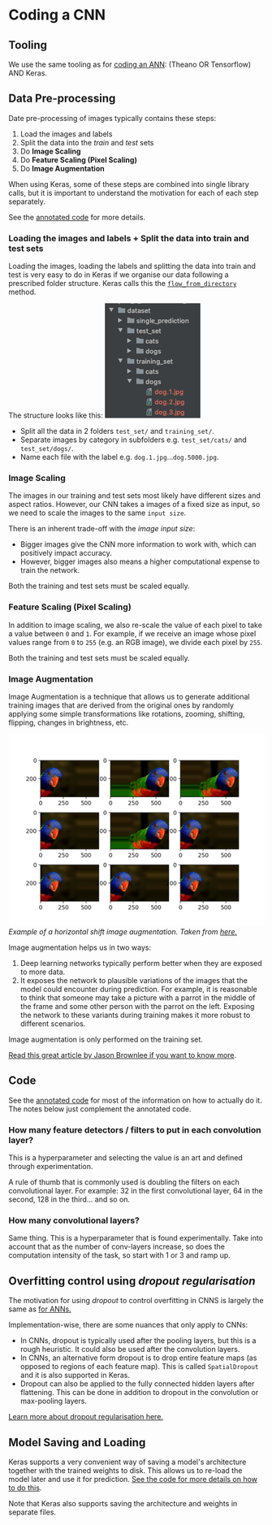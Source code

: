 # Coding a CNN

## Tooling
We use the same tooling as for [coding an ANN][coding-an-ann-tooling]: (Theano OR Tensorflow) AND Keras.

## Data Pre-processing
Date pre-processing of images typically contains these steps:
1. Load the images and labels
1. Split the data into the _train_ and _test_ sets
1. Do __Image Scaling__
1. Do __Feature Scaling (Pixel Scaling)__
1. Do __Image Augmentation__

When using Keras, some of these steps are combined into single library calls, but it is important to understand
the motivation for each of each step separately.

See the [annotated code][cnn-code-detail] for more details.

### Loading the images and labels + Split the data into train and test sets 

Loading the images, loading the labels and splitting the data into train and test
is very easy to do in Keras if we organise our data following a prescribed folder structure. 
Keras calls this the [`flow_from_directory`][flow-from-directory-method] method.

The structure looks like this:
![Keras folder structure for image datasets][keras-folder-structure-for-image-datasets]
- Split all the data in 2 folders `test_set/` and `training_set/`.
- Separate images by category in subfolders e.g. `test_set/cats/` and `test_set/dogs/`.
- Name each file with the label e.g. `dog.1.jpg`...`dog.5000.jpg`.

### Image Scaling
The images in our training and test sets most likely have different sizes and aspect ratios. However, our
CNN takes a images of a fixed size as input, so we need to scale the images to the same `input size`.

There is an inherent trade-off with the _image input size_: 
- Bigger images give the CNN more information to work with, which can positively impact accuracy.
- However, bigger images also means a higher computational expense to train the network.

Both the training and test sets must be scaled equally.

### Feature Scaling (Pixel Scaling)
In addition to image scaling, we also re-scale the value of each pixel to take a value between `0` and `1`.
For example, if we receive an image whose pixel values range from `0` to `255` (e.g. an RGB image), we divide
each pixel by `255`.

Both the training and test sets must be scaled equally. 
 
### Image Augmentation

Image Augmentation is a technique that allows us to generate additional training images that are derived
from the original ones by randomly applying some simple transformations like rotations, zooming, shifting,
flipping, changes in brightness, etc.

![Example of Horizontal shift image augmentation][horizontal-shift-image-augmentation]
_Example of a horizontal shift image augmentation._
_Taken from [here.][image-augmentation-article]_

Image augmentation helps us in two ways:
1. Deep learning networks typically perform better when they are exposed to more data.
2. It exposes the network to plausible variations of the images that the model could
encounter during prediction.  For example, it is reasonable to think that someone may
take a picture with a parrot in the middle of the frame and some other person with the parrot on the
left.  Exposing the network to these variants during training makes it more robust to 
different scenarios. 

Image augmentation is only performed on the training set.

[Read this great article by Jason Brownlee if you want to know more][image-augmentation-article].

## Code
See the [annotated code][cnn-code-detail] for most of the information on how to actually do it.
The notes below just complement the annotated code.

### How many feature detectors / filters to put in each convolution layer?
This is a hyperparameter and selecting the value is an art and defined through experimentation.

A rule of thumb that is commonly used is doubling the filters on each convolutional layer. 
For example: 32 in the first convolutional layer, 64 in the second, 128 in the third... and so on.

### How many convolutional layers? 
Same thing. This is a hyperparameter that is found experimentally. Take into account that as the number of conv-layers
increase, so does the computation intensity of the task, so start with 1 or 3 and ramp up.

## Overfitting control using _dropout regularisation_

The motivation for using _dropout_ to control overfitting in CNNS  is largely the same as [for ANNs.][dropout-in-anns]

Implementation-wise, there are some nuances that only apply to CNNs:
- In CNNs, dropout is typically used after the pooling layers, but this is a rough heuristic.
It could also be used after the convolution layers.
- In CNNs,  an alternative form dropout is to drop entire feature maps (as opposed to regions of each feature map). 
This is called `SpatialDropout` and it is also supported in Keras.
- Dropout can also be applied to the fully connected hidden layers after flattening. This can be done in addition
to dropout in the convolution or max-pooling layers.


[Learn more about dropout regularisation here.][machine-learning-mastery-dropout]

## Model Saving and Loading

Keras supports a very convenient way of saving a model's architecture together with the trained weights to disk.
This allows us to re-load the model later and use it for prediction. [See the code for more details on how to do this][cnn-code-detail].

Note that Keras also supports saving the architecture and weights in separate files.

[coding-an-ann-tooling]: ../Part%201%20-%20Artificial%20Neural%20Networks%20(ANN)/2-coding-an-ann.md#tooling
[keras-folder-structure-for-image-datasets]: ./keras-folder-structure-for-image-datasets.png
[image-augmentation-article]: https://machinelearningmastery.com/how-to-configure-image-data-augmentation-when-training-deep-learning-neural-networks/
[cnn-code-detail]: ../../../annotated_code/volume_1_supervised_deep_learning/part_2_convolutional_neural_network/cnn_image_classifier.py
[flow-from-directory-method]: https://keras.io/preprocessing/image/#image-preprocessing
[horizontal-shift-image-augmentation]: ./horizontal-shift-image-augmentation.png
[dropout-in-anns]: ../Part%201%20-%20Artificial%20Neural%20Networks%20(ANN)/2-coding-an-ann.md#overfitting-control-using-_dropout-regularisation_
[machine-learning-mastery-dropout]: https://machinelearningmastery.com/how-to-reduce-overfitting-with-dropout-regularization-in-keras/
